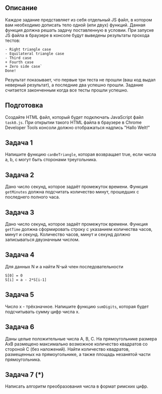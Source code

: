 ﻿Описание
--------

Каждое задание представляет из себя отдельный JS файл, в котором вам необходимо дописать тело
одной (или двух) функций. Данная функция должна решать задачу поставленную в условии. При запуске
JS файла в браузере в консоле будут выведены результаты прохода тестов:


    - Right triangle case
    - Equilateral triangle case
    - Third case
    + Fourth case
    + Zero side case`
    Done!


Результат показывает, что первые три теста не прошли (ваш код выдал неверный результат), а последние
два успешно прошли. Задание считается законченным когда все тесты прошли успешно.

Подготовка
----------
Создайте HTML файл, который будет подключать JavaScript файл `task0.js`. При открытии такого
HTML файла в браузере в Chrome Developer Tools консоли должно отображаться надпись "Hallo Welt!"

Задача 1
--------
Напишите функцию `canBeTriangle`, которая возвращает true, если числа a, b, c могут быть
сторонами треугольника.

Задача 2
--------
Дано число секунд, которое задаёт промежуток времени. Функция `getMinutes` должна подсчитать
количество минут, прошедших с последнего полного часа.

Задача 3
--------
Дано число секунд, которое задаёт промежуток времени. Функция `getTime` должна сформировать строку
с указанием количества часов, минут и секунд. Количество часов, минут и секунд должно записываться
двузначным числом.

Задача 4
--------
Для данных N и a найти N-ый член последовательности

    S[0] = 0
    S[i] = a - 2*S[i-1]

Задача 5
--------
Число x - трёхзначное. Напишите функцию `sumDigits`, которая будет подсчитывать сумму цифр числа x.

Задача 6
--------
Даны целые положительные числа A, B, C. На прямоугольнике размера AxB размещено максимально возможное
количество квадратов со стороной C (без наложений). Найти количество квадратов, размещенных на
прямоугольнике, а также площадь незанятой части прямоугольника.

Задача 7 (\*)
------------
Написать алгоритм преобразования числа в формат римских цифр.
